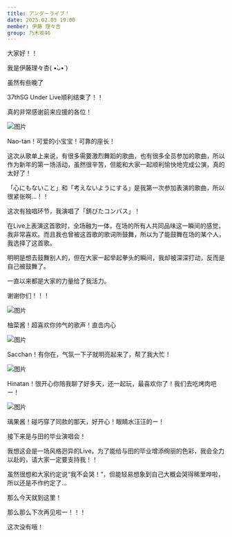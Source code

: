 ```yaml
---
title: アンダーライブ！
date: 2025.02.05 19:00
member: 伊藤 理々杏
group: 乃木坂46
---
```





大家好！！


我是伊藤理々杏( •̀ᴗ•́ )



虽然有些晚了

37thSG Under Live顺利结束了！！

真的非常感谢前来应援的各位！




![图片](https://www.nogizaka46.com/files/46/diary/n46/MEMBER/moblog/202502/mobFKw1PE.jpg)

Nao-tan！可爱的小宝宝！可靠的座长！


这次从歌单上来说，有很多需要激烈舞蹈的歌曲，也有很多全员参加的歌曲，所以作为新年的第一场活动，虽然很辛苦，但能和大家一起顺利愉快地完成公演，真的太好了！


「心にもないこと」和「考えないようにする」是我第一次参加表演的歌曲，所以很紧张啊…！！


这次有独唱环节，我演唱了「錆びたコンパス」！


在Live上表演这首歌时，全场融为一体，在场的所有人共同品味这一瞬间的感觉，我非常喜欢。而且我也曾被这首歌的歌词所鼓舞，所以为了能鼓舞在场的某个人，我选择了这首歌。


明明是想去鼓舞别人的，但在大家一起举起拳头的瞬间，我却被深深打动，反而是自己被鼓舞了。


一直以来都是大家的力量给了我活力。


谢谢你们！！！


![图片](https://www.nogizaka46.com/files/46/diary/n46/MEMBER/moblog/202502/mobxXpydu.jpg)

柚菜酱！超喜欢你帅气的歌声！直击内心



![图片](https://www.nogizaka46.com/files/46/diary/n46/MEMBER/moblog/202502/mobf0pP0Y.jpg)

Sacchan！有你在，气氛一下子就明亮起来了，帮了我大忙！




![图片](https://www.nogizaka46.com/files/46/diary/n46/MEMBER/moblog/202502/mobbcFWvE.jpg)

Hinatan！很开心你陪我聊了好多天，还一起玩，最喜欢你了！我们去吃烤肉吧ー！





![图片](https://www.nogizaka46.com/files/46/diary/n46/MEMBER/moblog/202502/mobL0rX11.jpg)

璃果酱！碰巧穿了同款的那天，好开心！眼睛水汪汪的ー！






接下来是与田的毕业演唱会！

我想这会是一场风格迥异的Live，为了能给与田的毕业增添绚丽的色彩，我会全力以赴的，请大家一定要支持我！！


虽然很想和大家约定说“我不会哭！”，但能轻易想象到自己大概会哭得稀里哗啦，所以还是不作约定了…



那么今天就到这里！


那么那么下次再见啦ー！！！


























这次没有哦！

